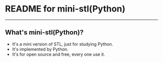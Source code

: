 # **README for mini-stl(Python)** #
***



## **What's mini-stl(Python)?** ##
* It's a mini version of STL, just for studying Python.
* It's implemented by Python.
* It's for open source and free, every one use it.
